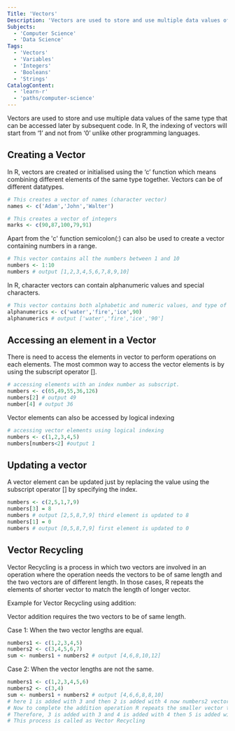 ```yaml
---
Title: 'Vectors'
Description: 'Vectors are used to store and use multiple data values of the same type.'
Subjects:
  - 'Computer Science'
  - 'Data Science'
Tags:
  - 'Vectors'
  - 'Variables'
  - 'Integers'
  - 'Booleans'
  - 'Strings'
CatalogContent:
  - 'learn-r'
  - 'paths/computer-science'
---
```


Vectors are used to store and use multiple data values of the same type that can be accessed later by subsequent code. In R, the indexing of vectors will start from ‘1’ and not from ‘0’ unlike other programming languages.

## Creating a Vector

In R, vectors are created or initialised using the ‘c’ function which means combining different elements of the same type together.
Vectors can be of different datatypes.

```r
# This creates a vector of names (character vector)
names <- c('Adam','John','Walter')
```

```r
# This creates a vector of integers
marks <- c(90,87,100,79,91)
```

Apart from the 'c' function semicolon(:) can also be used to create a vector containing numbers in a range.

```r
# This vector contains all the numbers between 1 and 10
numbers <- 1:10
numbers # output [1,2,3,4,5,6,7,8,9,10]
```

In R, character vectors can contain alphanumeric values and special characters.

```r
# This vector contains both alphabetic and numeric values, and type of the vector would be character vector type
alphanumerics <- c('water','fire','ice',90)
alphanumerics # output ['water','fire','ice','90']
```

## Accessing an element in a Vector

There is need to access the elements in vector to perform operations on each elements. The most common way to access the vector elements is by using the subscript operator [].

```r
# accessing elements with an index number as subscript.
numbers <- c(65,49,55,36,126)
numbers[2] # output 49
number[4] # output 36
```

Vector elements can also be accessed by logical indexing

```r
# accessing vector elements using logical indexing
numbers <- c(1,2,3,4,5)
numbers[numbers<2] #output 1
```

## Updating a vector

A vector element can be updated just by replacing the value using the subscript operator [] by specifying the index.

```r
numbers <- c(2,5,1,7,9)
numbers[3] = 8
numbers # output [2,5,8,7,9] third element is updated to 8
numbers[1] = 0
numbers # output [0,5,8,7,9] first element is updated to 0
```

## Vector Recycling

Vector Recycling is a process in which two vectors are involved in an operation where the operation needs the vectors to be of same length and the two vectors are of different length. In those cases, R repeats the elements of shorter vector to match the length of longer vector.

Example for Vector Recycling using addition:

Vector addition requires the two vectors to be of same length.

Case 1: When the two vector lengths are equal.

```r
numbers1 <- c(1,2,3,4,5)
numbers2 <- c(3,4,5,6,7)
sum <- numbers1 + numbers2 # output [4,6,8,10,12]
```

Case 2: When the vector lengths are not the same.

```r
numbers1 <- c(1,2,3,4,5,6)
numbers2 <- c(3,4)
sum <- numbers1 + numbers2 # output [4,6,6,8,8,10]
# here 1 is added with 3 and then 2 is added with 4 now numbers2 vector end is reached
# Now to complete the addition operation R repeats the smaller vector till the larger vector end is reached
# Therefore, 3 is added with 3 and 4 is added with 4 then 5 is added with 3 and 6 is added with 4
# This process is called as Vector Recycling
```